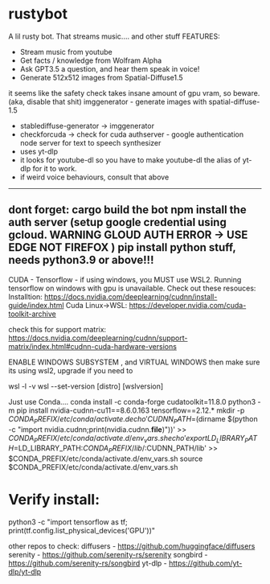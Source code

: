 # rustybot
A lil rusty bot. That streams music.... and other stuff
FEATURES: 
* Stream music from youtube
* Get facts / knowledge from Wolfram Alpha
* Ask GPT3.5 a question, and hear them speak in voice!
* Generate 512x512 images from Spatial-Diffuse1.5

it seems like the safety check takes insane amount of gpu vram, so beware.
(aka, disable that shit)
imggenerator - generate images with spatial-diffuse-1.5
* stablediffuse-generator -> imggenerator
* checkforcuda -> check for cuda
authserver - google authentication node server for text to speech synthesizer
* uses yt-dlp
* it looks for youtube-dl so you have to make youtube-dl the alias of yt-dlp for it to work.
* if weird voice behaviours, consult that above
-------------------------------------------------------------------------------------------------------------------
dont forget:
cargo build the bot
npm install the auth server 
(setup google credential using gcloud. **WARNING** GLOUD AUTH ERROR -> USE EDGE NOT FIREFOX )
pip install python stuff, needs python3.9 or above!!!
-------------------------------------------------------------------------------------------------------------------
CUDA - Tensorflow - if using windows, you MUST use WSL2. Running tensorflow on windows with gpu is unavailable.
Check out these resouces:
Installtion: https://docs.nvidia.com/deeplearning/cudnn/install-guide/index.html
Cuda Linux->WSL: https://developer.nvidia.com/cuda-toolkit-archive

check this for support matrix:
https://docs.nvidia.com/deeplearning/cudnn/support-matrix/index.html#cudnn-cuda-hardware-versions

ENABLE WINDOWS SUBSYSTEM , and VIRTUAL WINDOWS
then make sure its using wsl2, upgrade if you need to

wsl -l -v
wsl --set-version [distro] [wslversion]

Just use Conda....
conda install -c conda-forge cudatoolkit=11.8.0
python3 -m pip install nvidia-cudnn-cu11==8.6.0.163 tensorflow==2.12.*
mkdir -p $CONDA_PREFIX/etc/conda/activate.d
echo 'CUDNN_PATH=$(dirname $(python -c "import nvidia.cudnn;print(nvidia.cudnn.__file__)"))' >> $CONDA_PREFIX/etc/conda/activate.d/env_vars.sh
echo 'export LD_LIBRARY_PATH=$LD_LIBRARY_PATH:$CONDA_PREFIX/lib/:$CUDNN_PATH/lib' >> $CONDA_PREFIX/etc/conda/activate.d/env_vars.sh
source $CONDA_PREFIX/etc/conda/activate.d/env_vars.sh
# Verify install:
python3 -c "import tensorflow as tf; print(tf.config.list_physical_devices('GPU'))"


other repos to check:
diffusers - https://github.com/huggingface/diffusers
serenity - https://github.com/serenity-rs/serenity
songbird - https://github.com/serenity-rs/songbird
yt-dlp - https://github.com/yt-dlp/yt-dlp